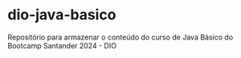 # dio-java-basico
Repositório para armazenar o conteúdo do curso de Java Básico do Bootcamp Santander 2024 - DIO
